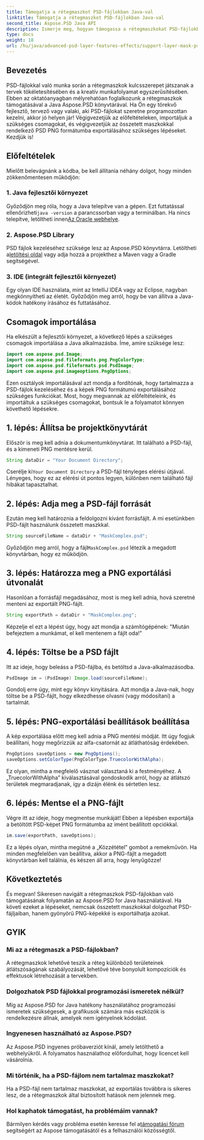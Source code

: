 ```yaml
---
title: Támogatja a rétegmaszkot PSD-fájlokban Java-val
linktitle: Támogatja a rétegmaszkot PSD-fájlokban Java-val
second_title: Aspose.PSD Java API
description: Ismerje meg, hogyan támogassa a rétegmaszkokat PSD-fájlokban az Aspose.PSD for Java segítségével egy átfogó, lépésenkénti oktatóanyag segítségével.
type: docs
weight: 18
url: /hu/java/advanced-psd-layer-features-effects/support-layer-mask-psd-files/
---
```

## Bevezetés
PSD-fájlokkal való munka során a rétegmaszkok kulcsszerepet játszanak a tervek tökéletesítésében és a kreatív munkafolyamat egyszerűsítésében. Ebben az oktatóanyagban mélyrehatóan foglalkozunk a rétegmaszkok támogatásával a Java Aspose.PSD könyvtárával. Ha Ön egy törekvő fejlesztő, tervező vagy valaki, aki PSD-fájlokat szeretne programozottan kezelni, akkor jó helyen jár! Végigvezetjük az előfeltételeken, importáljuk a szükséges csomagokat, és végigvezetjük az összetett maszkokkal rendelkező PSD PNG formátumba exportálásához szükséges lépéseket. Kezdjük is!
## Előfeltételek
Mielőtt belevágnánk a kódba, be kell állítania néhány dolgot, hogy minden zökkenőmentesen működjön:
### 1. Java fejlesztői környezet
 Győződjön meg róla, hogy a Java telepítve van a gépen. Ezt futtatással ellenőrizheti`java -version` a parancssorban vagy a terminálban. Ha nincs telepítve, letöltheti innen[Az Oracle webhelye](https://www.oracle.com/java/technologies/javase-jdk11-downloads.html).
### 2. Aspose.PSD Library
 PSD fájlok kezeléséhez szüksége lesz az Aspose.PSD könyvtárra. Letöltheti a[letöltési oldal](https://releases.aspose.com/psd/java/) vagy adja hozzá a projekthez a Maven vagy a Gradle segítségével.
### 3. IDE (integrált fejlesztői környezet)
Egy olyan IDE használata, mint az IntelliJ IDEA vagy az Eclipse, nagyban megkönnyítheti az életét. Győződjön meg arról, hogy be van állítva a Java-kódok hatékony írásához és futtatásához.
## Csomagok importálása
Ha elkészült a fejlesztői környezet, a következő lépés a szükséges csomagok importálása a Java alkalmazásba. Íme, amire szüksége lesz:
```java
import com.aspose.psd.Image;
import com.aspose.psd.fileformats.png.PngColorType;
import com.aspose.psd.fileformats.psd.PsdImage;
import com.aspose.psd.imageoptions.PngOptions;
```
Ezen osztályok importálásával azt mondja a fordítónak, hogy tartalmazza a PSD-fájlok kezeléséhez és a képek PNG formátumú exportálásához szükséges funkciókat.
Most, hogy megvannak az előfeltételeink, és importáltuk a szükséges csomagokat, bontsuk le a folyamatot könnyen követhető lépésekre.
## 1. lépés: Állítsa be projektkönyvtárát

Először is meg kell adnia a dokumentumkönyvtárat. Itt található a PSD-fájl, és a kimeneti PNG mentésre kerül.
```java
String dataDir = "Your Document Directory";
```
 Cserélje ki`Your Document Directory` a PSD-fájl tényleges elérési útjával. Lényeges, hogy ez az elérési út pontos legyen, különben nem található fájl hibákat tapasztalhat.
## 2. lépés: Adja meg a PSD-fájl forrását

Ezután meg kell határoznia a feldolgozni kívánt forrásfájlt. A mi esetünkben PSD-fájlt használunk összetett maszkkal.
```java
String sourceFileName = dataDir + "MaskComplex.psd";
```
 Győződjön meg arról, hogy a fájl`MaskComplex.psd` létezik a megadott könyvtárban, hogy ez működjön. 
## 3. lépés: Határozza meg a PNG exportálási útvonalát

Hasonlóan a forrásfájl megadásához, most is meg kell adnia, hová szeretné menteni az exportált PNG-fájlt.
```java
String exportPath = dataDir + "MaskComplex.png";
```
Képzelje el ezt a lépést úgy, hogy azt mondja a számítógépének: "Miután befejeztem a munkámat, el kell mentenem a fájlt oda!"
## 4. lépés: Töltse be a PSD fájlt

Itt az ideje, hogy beleáss a PSD-fájlba, és betöltsd a Java-alkalmazásodba.
```java
PsdImage im = (PsdImage) Image.load(sourceFileName);
```
Gondolj erre úgy, mint egy könyv kinyitására. Azt mondja a Java-nak, hogy töltse be a PSD-fájlt, hogy elkezdhesse olvasni (vagy módosítani) a tartalmát.
## 5. lépés: PNG-exportálási beállítások beállítása

A kép exportálása előtt meg kell adnia a PNG mentési módját. Itt úgy fogjuk beállítani, hogy megőrizzük az alfa-csatornát az átláthatóság érdekében.
```java
PngOptions saveOptions = new PngOptions();
saveOptions.setColorType(PngColorType.TruecolorWithAlpha);
```
Ez olyan, mintha a megfelelő vásznat választaná ki a festményéhez. A „TruecolorWithAlpha” kiválasztásával gondoskodik arról, hogy az átlátszó területek megmaradjanak, így a dizájn élénk és sértetlen lesz.
## 6. lépés: Mentse el a PNG-fájlt

Végre itt az ideje, hogy megmentse munkáját! Ebben a lépésben exportálja a betöltött PSD-képet PNG formátumba az imént beállított opciókkal.
```java
im.save(exportPath, saveOptions);
```
Ez a lépés olyan, mintha megütné a „Közzététel” gombot a remekművön. Ha minden megfelelően van beállítva, akkor a PNG-fájlt a megadott könyvtárban kell találnia, és készen áll arra, hogy lenyűgözze!
## Következtetés
És megvan! Sikeresen navigált a rétegmaszkok PSD-fájlokban való támogatásának folyamatán az Aspose.PSD for Java használatával. Ha követi ezeket a lépéseket, nemcsak összetett maszkokkal dolgozhat PSD-fájljaiban, hanem gyönyörű PNG-képekké is exportálhatja azokat. 
## GYIK
### Mi az a rétegmaszk a PSD-fájlokban?  
A rétegmaszkok lehetővé teszik a réteg különböző területeinek átlátszóságának szabályozását, lehetővé téve bonyolult kompozíciók és effektusok létrehozását a tervekben.
### Dolgozhatok PSD fájlokkal programozási ismeretek nélkül?  
Míg az Aspose.PSD for Java hatékony használatához programozási ismeretek szükségesek, a grafikusok számára más eszközök is rendelkezésre állnak, amelyek nem igényelnek kódolást.
### Ingyenesen használható az Aspose.PSD?  
Az Aspose.PSD ingyenes próbaverziót kínál, amely letölthető a webhelyükről. A folyamatos használathoz előfordulhat, hogy licencet kell vásárolnia.
### Mi történik, ha a PSD-fájlom nem tartalmaz maszkokat?  
Ha a PSD-fájl nem tartalmaz maszkokat, az exportálás továbbra is sikeres lesz, de a rétegmaszkok által biztosított hatások nem jelennek meg.
### Hol kaphatok támogatást, ha problémáim vannak?  
 Bármilyen kérdés vagy probléma esetén keresse fel a[támogatási fórum](https://forum.aspose.com/c/psd/34) segítségért az Aspose támogatásától és a felhasználói közösségtől.